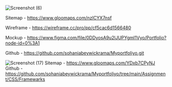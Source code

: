 ![Screenshot (6)](https://user-images.githubusercontent.com/99112193/195013343-f2a7d48d-defa-4f0c-88c0-14fae7937982.png)



Sitemap -  https://www.gloomaps.com/nzlCYX7nsf


Wireframe - https://wireframe.cc/pro/pp/cf5cac6d1566480



Mockup - https://www.figma.com/file/0DDyosA9u2lJUPYgmI1Vyo/Portfolio?node-id=0%3A1

Github - https://github.com/sohaniabeywickrama/Myportfoliyo.git




![Screenshot (17)](https://user-images.githubusercontent.com/99112193/195809775-daa695ef-9dd5-4e84-9ef8-3558e3c95005.png)
Sitemap - https://www.gloomaps.com/YDxb7CPyNJ
Github - https://github.com/sohaniabeywickrama/Myportfoliyo/tree/main/Assignment/CSS/Framewarks
